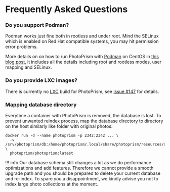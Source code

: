 # Frequently Asked Questions

### Do you support Podman? ###

Podman works just fine both in rootless and under root. Mind the SELinux which is enabled on 
Red Hat compatible systems, you may hit permission error problems. 

More details on on how to run PhotoPrism with [Podman](https://podman.io/) on CentOS in 
[this blog post](https://lukas.zapletalovi.com/2020/01/deploy-photoprism-in-centos-80.html), 
it includes all the details including root and rootless modes, user mapping and SELinux.

### Do you provide LXC images? ###

There is currently no [LXC](https://linuxcontainers.org/) build for
PhotoPrism, see [issue #147](https://github.com/photoprism/photoprism/issues/147) for details.

### Mapping database directory ###

Everytime a container with PhotoPrism is removed, the database is lost. To prevent unwanted reindex process, map the database directory to directory on the host similarly like folder with original photos:

```
docker run -d --name photoprism -p 2342:2342 ... \
  -v /srv/photoprism/db:/home/photoprism/.local/share/photoprism/resources/database \
  photoprism/photoprism:latest
```

!!! info
    Our database schema still changes a lot as we do performance optimizations and add features.
    Therefore we cannot provide a smooth upgrade path and you should be prepared
    to delete your current database and re-index.
    To spare you a disappointment, we kindly advise you not to index large photo 
    collections at the moment.
